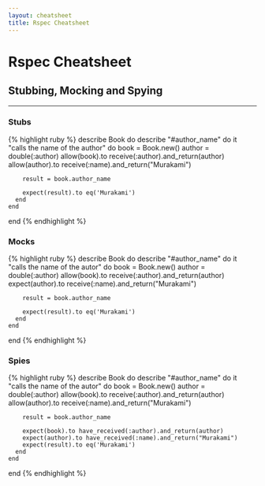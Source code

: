 ```yaml
---
layout: cheatsheet
title: Rspec Cheatsheet
---
```

# Rspec Cheatsheet

## Stubbing, Mocking and Spying

___

### Stubs

{% highlight ruby %}
  describe Book do
    describe "#author_name" do
      it "calls the name of the author" do
        book   = Book.new()
        author = double(:author)
        allow(book).to receive(:author).and_return(author)
        allow(author).to receive(:name).and_return("Murakami")

        result = book.author_name

        expect(result).to eq('Murakami')
      end
    end
  end
{% endhighlight %}

### Mocks

{% highlight ruby %}
  describe Book do
    describe "#author_name" do
      it "calls the name of the autor" do
        book   = Book.new()
        author = double(:author)
        allow(book).to receive(:author).and_return(author)
        expect(author).to receive(:name).and_return("Murakami")

        result = book.author_name

        expect(result).to eq('Murakami')
      end
    end
  end
{% endhighlight %}

### Spies

{% highlight ruby %}
  describe Book do
    describe "#author_name" do
      it "calls the name of the autor" do
        book   = Book.new()
        author = double(:author)
        allow(book).to receive(:author).and_return(author)
        allow(author).to receive(:name).and_return("Murakami")

        result = book.author_name

        expect(book).to have_received(:author).and_return(author)
        expect(author).to have_received(:name).and_return("Murakami")
        expect(result).to eq('Murakami')
      end
    end
  end
{% endhighlight %}
